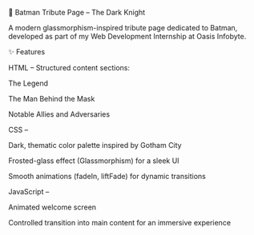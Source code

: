 🦇 Batman Tribute Page – The Dark Knight

A modern glassmorphism-inspired tribute page dedicated to Batman, developed as part of my Web Development Internship at Oasis Infobyte.

✨ Features

HTML – Structured content sections:

The Legend

The Man Behind the Mask

Notable Allies and Adversaries

CSS –

Dark, thematic color palette inspired by Gotham City

Frosted-glass effect (Glassmorphism) for a sleek UI

Smooth animations (fadeIn, liftFade) for dynamic transitions

JavaScript –

Animated welcome screen

Controlled transition into main content for an immersive experience
